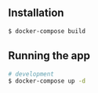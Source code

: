 ## Installation

```bash
$ docker-compose build
```

## Running the app

```bash
# development
$ docker-compose up -d
```
